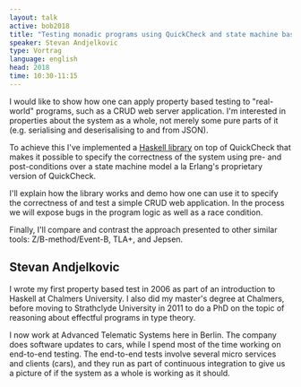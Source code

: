 ```yaml
---
layout: talk
active: bob2018
title: "Testing monadic programs using QuickCheck and state machine based models"
speaker: Stevan Andjelkovic
type: Vortrag
language: english
head: 2018
time: 10:30-11:15
---
```


I would like to show how one can apply property based testing to
"real-world" programs, such as a CRUD web server application. I'm
interested in properties about the system as a whole, not merely some
pure parts of it (e.g. serialising and deserisalising to and from JSON).

To achieve this I've implemented a [Haskell library](https://github.com/advancedtelematic/quickcheck-state-machine) on top of QuickCheck
that makes it possible to specify the correctness of the system using
pre- and post-conditions over a state machine model a la Erlang's
proprietary version of QuickCheck.

I'll explain how the library works and demo how one can use it to
specify the correctness of and test a simple CRUD web application. In
the process we will expose bugs in the program logic as well as a race
condition.

Finally, I'll compare and contrast the approach presented to other
similar tools: Z/B-method/Event-B, TLA+, and Jepsen.

## Stevan Andjelkovic

I wrote my first property based test in 2006 as part of an introduction
to Haskell at Chalmers University. I also did my master's degree at
Chalmers, before moving to Strathclyde University in 2011 to do a PhD on
the topic of reasoning about effectful programs in type theory.

I now work at Advanced Telematic Systems here in Berlin. The company
does software updates to cars, while I spend most of the time working on
end-to-end testing. The end-to-end tests involve several micro services
and clients (cars), and they run as part of continuous integration to
give us a picture of if the system as a whole is working as it should.


